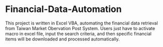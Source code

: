 # Financial-Data-Automation
This project is written in Excel VBA, automating the financial data retrieval from Taiwan Market Obervation Post System.
Users just have to activate macro in excel file, input the search criteria, and then specific financial items will be downloaded and processed automatically.
